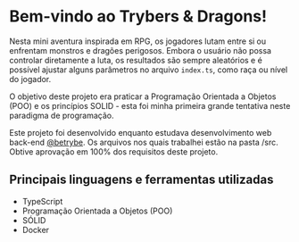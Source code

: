 # Bem-vindo ao Trybers & Dragons!

Nesta mini aventura inspirada em RPG, os jogadores lutam entre si ou enfrentam monstros e dragões perigosos. Embora o usuário não possa controlar diretamente a luta, os resultados são sempre aleatórios e é possível ajustar alguns parâmetros no arquivo `index.ts`, como raça ou nível do jogador.

O objetivo deste projeto era praticar a Programação Orientada a Objetos (POO) e os princípios SOLID - esta foi minha primeira grande tentativa neste paradigma de programação.

Este projeto foi desenvolvido enquanto estudava desenvolvimento web back-end [@betrybe](https://github.com/betrybe). Os arquivos nos quais trabalhei estão na pasta /src. Obtive aprovação em 100% dos requisitos deste projeto.


## Principais linguagens e ferramentas utilizadas

- TypeScript
- Programação Orientada a Objetos (POO)
- SÓLID
- Docker
